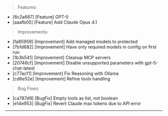 > Features:
- [6c2a667] [Feature] GPT-5
- [aaafb05] [Feature] Add Claude Opus 4.1

> Improvements:
- [fa85959] [Improvement] Add managed models to protected
- [7b1d682] [Improvement] Have only required models in config on first run
- [1b3b541] [Improvement] Cleanup MCP servers
- [20746cf] [Improvement] Disable unsupported parameters with gpt-5-chat-latest
- [c77acf1] [Improvement] Fix Reasoning with Ollama
- [cd6e52e] [Improvement] Refine tools handling

> Bug Fixes:
- [ca787d9] [BugFix] Empty tools as list, not boolean
- [e14e953] [BugFix] Revert Claude max tokens due to API error


---
